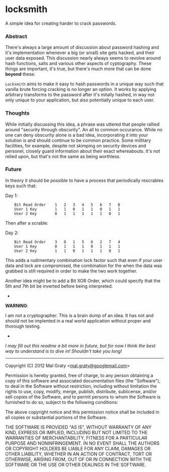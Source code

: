 locksmith
=========

A simple idea for creating harder to crack passwords.

### Abstract

There's always a large amount of discussion about password hashing and it's implementation whenever a big (or small) site gets hacked, and their user data exposed. This discussion nearly always seems to revolve around hash functions, salts and various other aspects of cyptography.
These things are important, it's true, but there's much more that can be done **beyond** these.

`Locksmith` aims to make it easy to hash passwords in a unique way such that vanilla brute forcing cracking is no longer an option. It works by applying arbitrary transforms to the password after it's initally hashed, in way not only unique to your application, but also potentially unique to each user.

### Thoughts

While initially discussing this idea, a phrase was uttered that people rallied around "security through obscurity". An all to common occurance. While no one can deny obscurity alone is a bad idea, incorporating it into your solution is and should continue to be common practice. Some millitary facilities, for example, despite not skimping on security devices and personel, closely guard information about their exact whereabouts. It's not relied upon, but that's not the same as being worthless.

### Future

In theory it should be possible to have a process that periodically rescrables keys such that:

Day 1:
```
    Bit Read Order    1   2   3   4   5   6   7   8
    User 1 Key        1   1   0   1   1   0   1   1
    User 2 Key        0   1   1   1   1   1   0   1
```

Then after a scrable:

Day 2:
```
    Bit Read Order    3   8   1   5   6   2   7   4
    User 1 Key        0   1   1   1   0   1   1   1
    User 2 Key        1   1   0   1   1   1   0   1
```

This adds a rudimentary combination lock factor such that even if your user data and lock are compromised, the combination for the when the data was grabbed is still required in order to make the two work together.

Another idea might be to add a Bit XOR Order, which could specify that the 5th and 7th bit be inverted before being interpreted.

-

**WARNING**:

I am not a cryptographer. This is a brain dump of an idea. It has not and should not be implented in a real world application without proper and thorough testing.

-

_I may fill out this readme a bit more in future, but for now I think the best way to understand is to dive in! Shouldn't take you long!_

---

Copyright (C) 2012 Mal Graty &lt;mal.graty@googlemail.com&gt;

Permission is hereby granted, free of charge, to any person obtaining a copy of this software and associated documentation files (the "Software"), to deal in the Software without restriction, including without limitation the rights to use, copy, modify, merge, publish, distribute, sublicense, and/or sell copies of the Software, and to permit persons to whom the Software is furnished to do so, subject to the following conditions:

The above copyright notice and this permission notice shall be included in all copies or substantial portions of the Software.

THE SOFTWARE IS PROVIDED "AS IS", WITHOUT WARRANTY OF ANY KIND, EXPRESS OR IMPLIED, INCLUDING BUT NOT LIMITED TO THE WARRANTIES OF MERCHANTABILITY, FITNESS FOR A PARTICULAR PURPOSE AND NONINFRINGEMENT. IN NO EVENT SHALL THE AUTHORS OR COPYRIGHT HOLDERS BE LIABLE FOR ANY CLAIM, DAMAGES OR OTHER LIABILITY, WHETHER IN AN ACTION OF CONTRACT, TORT OR OTHERWISE, ARISING FROM, OUT OF OR IN CONNECTION WITH THE SOFTWARE OR THE USE OR OTHER DEALINGS IN THE SOFTWARE.
